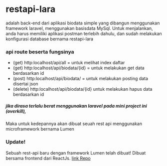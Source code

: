 # restapi-lara
adalah back-end dari aplikasi biodata simple yang dibangun menggunakan framework laravel, menggunakan basisdata MySql.
Untuk menjalankan, anda harus memiliki aplikasi postman terlebih dahulu, dan sudah melakukan konfigurasi database bernama restapi-lara

### api route beserta fungsinya
- (get) http:localhost/api/all = untuk melihat index daftar
- (get) http:localhost/api/biodata/{id} = untuk melakukan get data berdasarkan id
- (post) http:localhost/api/biodata/ = untuk melakukan posting data disertai json
- (delete) http:localhost/api/biodata/{id} untuk melakukan hapus data berdasarkan id

##### jika dirasa terlalu berat menggunakan laravel pada mini project ini (overkill),
Maka untuk kedepannya akan dibuat seuah rest api menggunakan microframework bernama Lumen

### Update!
Sebuah rest-api baru dengan framework Lumen telah dibuat!
Dibuat bersama frontend dari ReactJs. [link Repo](https://github.com/ArdaBilly1/restapi-lumen)
